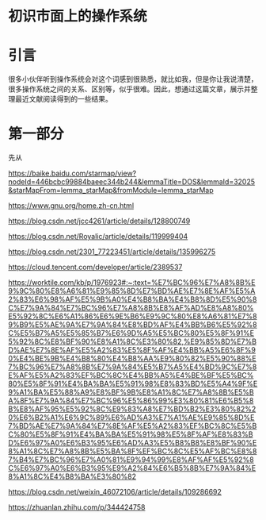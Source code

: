 # 初识市面上的操作系统

# 引言

很多小伙伴听到操作系统会对这个词感到很熟悉，就比如我，但是你让我说清楚，很多操作系统之间的关系、区别等，似乎很难。因此，想通过这篇文章，展示并整理最近文献阅读得到的一些结果。

# 第一部分

先从

https://baike.baidu.com/starmap/view?nodeId=446bcbc99884baeec344b244&lemmaTitle=DOS&lemmaId=32025&starMapFrom=lemma_starMap&fromModule=lemma_starMap

https://www.gnu.org/home.zh-cn.html

https://blog.csdn.net/jcc4261/article/details/128800749

https://blog.csdn.net/Royalic/article/details/119999404

https://blog.csdn.net/2301_77223451/article/details/135996275

https://cloud.tencent.com/developer/article/2389537

https://worktile.com/kb/p/1976923#:~:text=%E7%BC%96%E7%A8%8B%E9%9C%80%E8%A6%81%E9%85%8D%E7%BD%AE%E7%8E%AF%E5%A2%83%E6%98%AF%E5%9B%A0%E4%B8%BA%E4%B8%8D%E5%90%8C%E7%9A%84%E7%BC%96%E7%A8%8B%E8%AF%AD%E8%A8%80%E5%92%8C%E6%A1%86%E6%9E%B6%E9%9C%80%E8%A6%81%E7%89%B9%E5%AE%9A%E7%9A%84%E8%BD%AF%E4%BB%B6%E5%92%8C%E5%B7%A5%E5%85%B7%E6%9D%A5%E5%BC%80%E5%8F%91%E5%92%8C%E8%BF%90%E8%A1%8C%E3%80%82,%E9%85%8D%E7%BD%AE%E7%8E%AF%E5%A2%83%E5%8F%AF%E4%BB%A5%E6%8F%90%E4%BE%9B%E4%B8%80%E4%B8%AA%E9%80%82%E5%90%88%E7%BC%96%E7%A8%8B%E7%9A%84%E5%B7%A5%E4%BD%9C%E7%8E%AF%E5%A2%83%EF%BC%8C%E4%BB%A5%E4%BE%BF%E5%BC%80%E5%8F%91%E4%BA%BA%E5%91%98%E8%83%BD%E5%A4%9F%E9%A1%BA%E5%88%A9%E8%BF%9B%E8%A1%8C%E7%A8%8B%E5%BA%8F%E7%9A%84%E7%BC%96%E5%86%99%E3%80%81%E6%B5%8B%E8%AF%95%E5%92%8C%E9%83%A8%E7%BD%B2%E3%80%82%20%E6%B2%A1%E6%9C%89%E6%AD%A3%E7%A1%AE%E9%85%8D%E7%BD%AE%E7%9A%84%E7%8E%AF%E5%A2%83%EF%BC%8C%E5%BC%80%E5%8F%91%E4%BA%BA%E5%91%98%E5%8F%AF%E8%83%BD%E6%97%A0%E6%B3%95%E6%AD%A3%E5%B8%B8%E8%BF%90%E8%A1%8C%E7%A8%8B%E5%BA%8F%EF%BC%8C%E5%AF%BC%E8%87%B4%E7%BC%96%E7%A0%81%E9%94%99%E8%AF%AF%E5%92%8C%E6%97%A0%E6%B3%95%E9%A2%84%E6%B5%8B%E7%9A%84%E8%A1%8C%E4%B8%BA%E3%80%82

https://blog.csdn.net/weixin_46072106/article/details/109286692

https://zhuanlan.zhihu.com/p/344424758